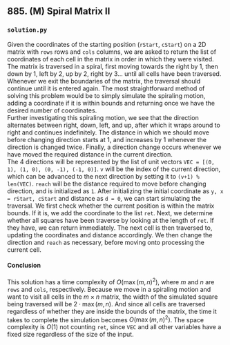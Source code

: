 ## 885. (M) Spiral Matrix II

### `solution.py`
Given the coordinates of the starting position (`rStart`, `cStart`) on a 2D matrix with `rows` rows and `cols` columns, we are asked to return the list of coordinates of each cell in the matrix in order in which they were visited. The matrix is traversed in a spiral, first moving towards the right by 1, then down by 1, left by 2, up by 2, right by 3... until all cells have been traversed. Whenever we exit the boundaries of the matrix, the traversal should continue until it is entered again. The most straightforward method of solving this problem would be to simply simulate the spiraling motion, adding a coordinate if it is within bounds and returning once we have the desired number of coordinates.  
Further investigating this spiraling motion, we see that the direction alternates between right, down, left, and up, after which it wraps around to right and continues indefinitely. The distance in which we should move before changing direction starts at 1, and increases by 1 whenever the direction is changed twice. Finally, a direction change occurs whenever we have moved the required distance in the current direction.  
The 4 directions will be represented by the list of unit vectors `VEC = [(0, 1), (1, 0), (0, -1), (-1, 0)]`. `v` will be the index of the current direction, which can be advanced to the next direction by setting it to `(v+1) % len(VEC)`. `reach` will be the distance required to move before changing direction, and is initialized as `1`. After initializing the initial coordinate as `y, x = rStart, cStart` and distance as `d = 0`, we can start simulating the traversal. We first check whether the current position is within the matrix bounds. If it is, we add the coordinate to the list `ret`. Next, we determine whether all squares have been traverse by looking at the length of `ret`. If they have, we can return immediately. The next cell is then traversed to, updating the coordinates and distance accordingly. We then change the direction and `reach` as necessary, before moving onto processing the current cell.  

#### Conclusion
This solution has a time complexity of $O(\max(m, n)^2)$, where $m$ and $n$ are `rows` and `cols`, respectively. Because we move in a spiraling motion and want to visit all cells in the $m\times n$ matrix, the width of the simulated square being traversed will be $2\cdot\max(m, n)$. And since all cells are traversed regardless of whether they are inside the bounds of the matrix, the time it takes to complete the simulation becomes $O(\max(m, n)^2)$. The space complexity is $O(1)$ not counting `ret`, since `VEC` and all other variables have a fixed size regardless of the size of the input.  
  

